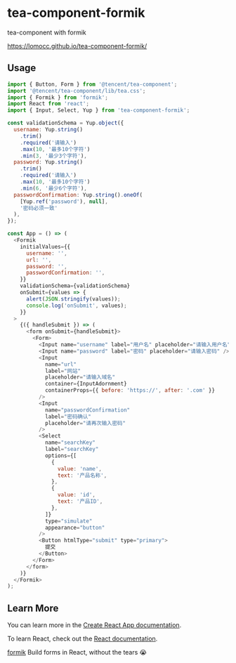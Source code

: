 # tea-component-formik

tea-component with formik

https://lomocc.github.io/tea-component-formik/

## Usage

```js
import { Button, Form } from '@tencent/tea-component';
import '@tencent/tea-component/lib/tea.css';
import { Formik } from 'formik';
import React from 'react';
import { Input, Select, Yup } from 'tea-component-formik';

const validationSchema = Yup.object({
  username: Yup.string()
    .trim()
    .required('请输入')
    .max(10, '最多10个字符')
    .min(3, '最少3个字符'),
  password: Yup.string()
    .trim()
    .required('请输入')
    .max(10, '最多10个字符')
    .min(6, '最少6个字符'),
  passwordConfirmation: Yup.string().oneOf(
    [Yup.ref('password'), null],
    '密码必须一致'
  ),
});

const App = () => (
  <Formik
    initialValues={{
      username: '',
      url: '',
      password: '',
      passwordConfirmation: '',
    }}
    validationSchema={validationSchema}
    onSubmit={values => {
      alert(JSON.stringify(values));
      console.log('onSubmit', values);
    }}
  >
    {({ handleSubmit }) => (
      <form onSubmit={handleSubmit}>
        <Form>
          <Input name="username" label="用户名" placeholder="请输入用户名" />
          <Input name="password" label="密码" placeholder="请输入密码" />
          <Input
            name="url"
            label="网站"
            placeholder="请输入域名"
            container={InputAdornment}
            containerProps={{ before: 'https://', after: '.com' }}
          />
          <Input
            name="passwordConfirmation"
            label="密码确认"
            placeholder="请再次输入密码"
          />
          <Select
            name="searchKey"
            label="searchKey"
            options={[
              {
                value: 'name',
                text: '产品名称',
              },
              {
                value: 'id',
                text: '产品ID',
              },
            ]}
            type="simulate"
            appearance="button"
          />
          <Button htmlType="submit" type="primary">
            提交
          </Button>
        </Form>
      </form>
    )}
  </Formik>
);
```

## Learn More

You can learn more in the [Create React App documentation](https://facebook.github.io/create-react-app/docs/getting-started).

To learn React, check out the [React documentation](https://reactjs.org/).

[formik](https://github.com/jaredpalmer/formik) Build forms in React, without the tears 😭
